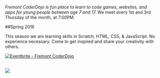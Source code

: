<p id="info"><em>Fremont CoderDojo is fun place to learn to code games, websites, and apps for young people between age 7 and 17.</em> We meet every 1st and 3rd Thursday of the month, at 7:00PM.</p>

##Spring 2016
<div class="pure-g">
	<div class="pure-u-1 pure-u-md-1-2">

<p class="bigger right">This season we are learning skills in Scratch, HTML, CSS, & JavaScript. No experience necessary. Come to get inspired and share your creativity with others.</p>

<a href="http://www.eventbrite.com/e/fremont-coderdojo-tickets-22064540635?ref=ebtnebregn" target="_blank"><img src="https://www.eventbrite.com/custombutton?eid=22064540635" alt="Eventbrite - Fremont CoderDojo" /></a> 
<br>
<br>
	</div>
	<div class="pure-u-1 pure-u-md-1-2">
		<img src="/img/code.jpg" class="pure-img">
  </div>
</div>


